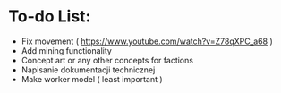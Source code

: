 # To-do List:
  - Fix movement ( https://www.youtube.com/watch?v=Z78qXPC_a68 )
  - Add mining functionality
  - Concept art or any other concepts for factions
  - Napisanie dokumentacji technicznej
  - Make worker model ( least important )
